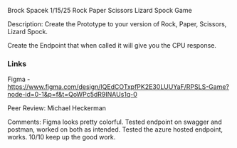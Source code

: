 Brock Spacek
1/15/25
Rock Paper Scissors Lizard Spock Game

Description: 
Create the Prototype to your version of Rock, Paper, Scissors, Lizard Spock.

Create the Endpoint that when called it will give you the CPU response.

### Links 

Figma - https://www.figma.com/design/IQEdCOTxpfPK2E30LUUYaF/RPSLS-Game?node-id=0-1&p=f&t=QoWPc5dR9INAUs1q-0


Peer Review: Michael Heckerman

Comments: Figma looks pretty colorful. Tested endpoint on swagger and postman, worked on both as intended. Tested the azure hosted endpoint, works. 10/10 keep up the good work.